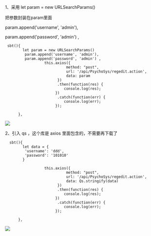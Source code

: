 1、采用 let param = new URLSearchParams()

把参数封装在param里面

param.append('username', 'admin'),

param.append('password', 'admin') ,

     sbt(){
            let param = new URLSearchParams()
             param.append('username', 'admin'),
             param.append('password', 'admin') , 
                      this.axios({
                                method: "post",
                                url: '/api/PsychoSys/regedit.action',
                                data: param
                            })
                            .then(function(res) {
                               console.log(res);
                           })
                            .catch(function(err) {
                               console.log(err);
                           });
     
          },

 ![](图片/20190510100602556.png)

2、引入 qs ，这个库是 axios 里面包含的，不需要再下载了

      sbt(){
            let data = {
             'username': 'ddd',
             'password': '101010'
            }
             
                      this.axios({
                                method: "post",
                                url: '/api/PsychoSys/regedit.action',
                                data: Qs.stringify(data)
                            })
                            .then(function(res) {
                               console.log(res);
                           })
                            .catch(function(err) {
                               console.log(err);
                           });
     
          },
![](图片/20190510101658650.png)